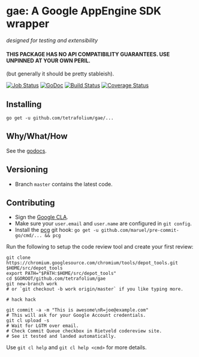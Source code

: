 gae: A Google AppEngine SDK wrapper
===================
*designed for testing and extensibility*

#### **THIS PACKAGE HAS NO API COMPATIBILITY GUARANTEES. USE UNPINNED AT YOUR OWN PERIL.**
(but generally it should be pretty stableish).

[![Job Status](https://inspecode.rocro.com/badges/github.com/rocro-user/inspecode-demo/status?token=010HXNGRitKu48yelA_8yUre-RqMHd7vDtnoXgWVqic&branch=master)](https://inspecode.rocro.com/jobs/github.com/rocro-user/inspecode-demo/latest?completed=true&branch=master)
[![GoDoc](https://godoc.org/github.com/tetrafolium/gae?status.svg)](https://godoc.org/github.com/tetrafolium/gae)
[![Build Status](https://travis-ci.org/luci/gae.svg?branch=master)](https://travis-ci.org/luci/gae)
[![Coverage Status](https://coveralls.io/repos/luci/gae/badge.svg?branch=master&service=github)](https://coveralls.io/github/luci/gae?branch=master)

Installing
----------

    go get -u github.com/tetrafolium/gae/...

Why/What/How
------------

See the [godocs](https://godoc.org/github.com/tetrafolium/gae).

Versioning
----------

  * Branch `master` contains the latest code.

Contributing
------------

  * Sign the [Google CLA](https://cla.developers.google.com/clas).
  * Make sure your `user.email` and `user.name` are configured in `git config`.
  * Install the [pcg](https://github.com/maruel/pre-commit-go) git hook:
    `go get -u github.com/maruel/pre-commit-go/cmd/... && pcg`

Run the following to setup the code review tool and create your first review:

    git clone https://chromium.googlesource.com/chromium/tools/depot_tools.git $HOME/src/depot_tools
    export PATH="$PATH:$HOME/src/depot_tools"
    cd $GOROOT/github.com/tetrafolium/gae
    git new-branch work
    # or `git checkout -b work origin/master` if you like typing more.

    # hack hack

    git commit -a -m "This is awesome\nR=joe@example.com"
    # This will ask for your Google Account credentials.
    git cl upload -s
    # Wait for LGTM over email.
    # Check Commit Queue checkbox in Rietveld codereview site.
    # See it tested and landed automatically.

Use `git cl help` and `git cl help <cmd>` for more details.
